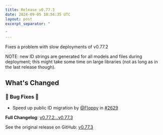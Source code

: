```yaml
---
title: Release v0.77.3
date: 2024-09-05 18:54:35 UTC
layout: post
excerpt_separator: "

"
---
```

Fixes a problem with slow deployments of v0.77.2

NOTE: new ID strings are generated for all models and files during deployment; this might take some time on large libraries (not as long as in the last release though).

## What's Changed
### 🐛 Bug Fixes 🐛
* Speed up public ID migration by [@Floppy](https://github.com/Floppy) in [#2629](https://github.com/manyfold3d/manyfold/pull/2629)


**Full Changelog**: [v0.77.2...v0.77.3](https://github.com/manyfold3d/manyfold/compare/v0.77.2...v0.77.3)

See the original release on GitHub: [v0.77.3](https://github.com/manyfold3d/manyfold/releases/tag/v0.77.3)

